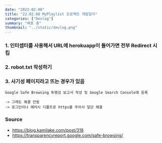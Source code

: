 ```yaml
---
date: "2022-02-08"
title: "22.02.08 MyPlaylist 프로젝트 개발일지"
categories: ["Devlog"]
summary: "배포 중"
thumbnail: "../static/devlog.png"
---
```


### 1. 인터셉터를 사용해서 URL에 herokuapp이 들어가면 전부 Redirect 시킴

### 2. robot.txt 작성하기

### 3. 사기성 페이지라고 뜨는 경우가 있음

    Google Safe Browsing 투명성 보고서 작성 및 Google Search Console에 등록

    -> 그래도 해결 안됨
    -> 로그인이나 에러시 디폴트로 https를 주어서 일단 해결

### Source

- https://blog.kamilake.com/post/318
- https://transparencyreport.google.com/safe-browsing/
